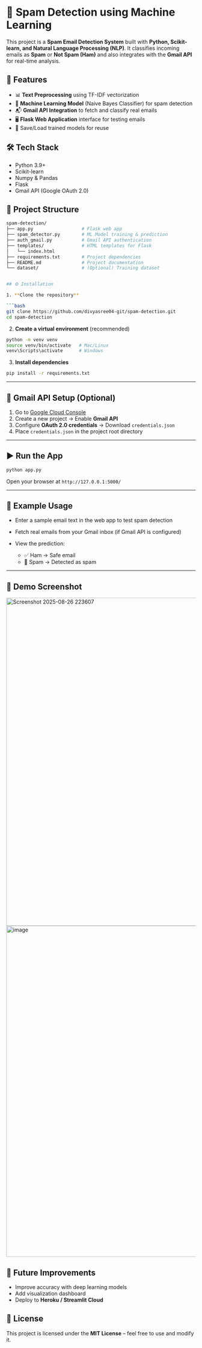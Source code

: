 # 📧 Spam Detection using Machine Learning

This project is a **Spam Email Detection System** built with **Python, Scikit-learn, and Natural Language Processing (NLP)**.
It classifies incoming emails as **Spam** or **Not Spam (Ham)** and also integrates with the **Gmail API** for real-time analysis.

## 🚀 Features

* 📊 **Text Preprocessing** using TF-IDF vectorization
* 🤖 **Machine Learning Model** (Naive Bayes Classifier) for spam detection
* 📬 **Gmail API Integration** to fetch and classify real emails
* 🖥 **Flask Web Application** interface for testing emails
* 💾 Save/Load trained models for reuse

## 🛠 Tech Stack

* Python 3.9+
* Scikit-learn
* Numpy & Pandas
* Flask
* Gmail API (Google OAuth 2.0)

## 📂 Project Structure

```bash
spam-detection/
├── app.py                  # Flask web app
├── spam_detector.py        # ML Model training & prediction
├── auth_gmail.py           # Gmail API authentication
├── templates/              # HTML templates for Flask
│   └── index.html
├── requirements.txt        # Project dependencies
├── README.md               # Project documentation
└── dataset/                # (Optional) Training dataset


## ⚙️ Installation

1. **Clone the repository**

```bash
git clone https://github.com/divyasree04-git/spam-detection.git
cd spam-detection
```

2. **Create a virtual environment** (recommended)

```bash
python -m venv venv
source venv/bin/activate   # Mac/Linux
venv\Scripts\activate      # Windows
```

3. **Install dependencies**

```bash
pip install -r requirements.txt
```

---

## 🔑 Gmail API Setup (Optional)

1. Go to [Google Cloud Console](https://console.cloud.google.com/)
2. Create a new project → Enable **Gmail API**
3. Configure **OAuth 2.0 credentials** → Download `credentials.json`
4. Place `credentials.json` in the project root directory

---

## ▶️ Run the App

```bash
python app.py
```

Open your browser at `http://127.0.0.1:5000/`

---

## 🧪 Example Usage

* Enter a sample email text in the web app to test spam detection
* Fetch real emails from your Gmail inbox (if Gmail API is configured)
* View the prediction:

  * ✅ Ham → Safe email
  * 🚫 Spam → Detected as spam

---

## 📸 Demo Screenshot
<img width="1783" height="872" alt="Screenshot 2025-08-26 223607" src="https://github.com/user-attachments/assets/ef744e51-8efa-4ec2-a27e-316e3b1c5dd5" />

<img width="1849" height="880" alt="image" src="https://github.com/user-attachments/assets/49402557-3dda-4b49-9228-27260e3e17d1" />


## 📌 Future Improvements

* Improve accuracy with deep learning models
* Add visualization dashboard
* Deploy to **Heroku / Streamlit Cloud**


## 📜 License

This project is licensed under the **MIT License** – feel free to use and modify it.
